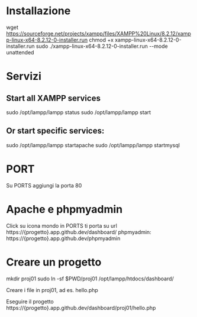 # Installazione 
wget https://sourceforge.net/projects/xampp/files/XAMPP%20Linux/8.2.12/xampp-linux-x64-8.2.12-0-installer.run
chmod +x xampp-linux-x64-8.2.12-0-installer.run
sudo ./xampp-linux-x64-8.2.12-0-installer.run --mode unattended

# Servizi
## Start all XAMPP services
sudo /opt/lampp/lampp status
sudo /opt/lampp/lampp start

## Or start specific services:
sudo /opt/lampp/lampp startapache
sudo /opt/lampp/lampp startmysql

# PORT
Su PORTS aggiungi la porta 80

# Apache e phpmyadmin
Click su icona mondo in PORTS
ti porta su url
https://{progetto}.app.github.dev/dashboard/
phpmyadmin:
https://{progetto}.app.github.dev/phpmyadmin

# Creare un progetto
mkdir proj01
sudo ln -sf $PWD/proj01 /opt/lampp/htdocs/dashboard/

Creare i file in proj01, ad es. hello.php

Eseguire il progetto 
https://{progetto}.app.github.dev/dashboard/proj01/hello.php


